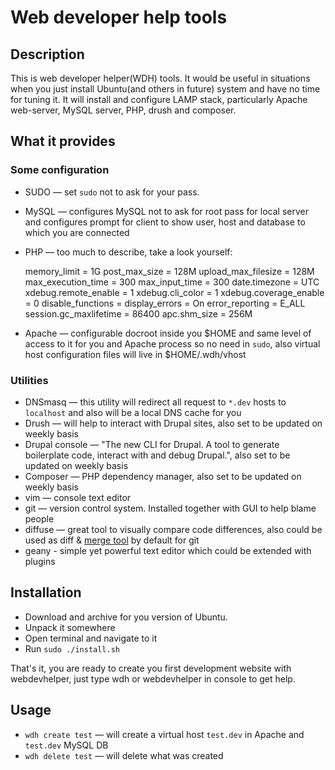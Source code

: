 # Web developer help tools

## Description


This is web developer helper(WDH) tools. It would be useful in situations when
you just install Ubuntu(and others in future) system and have no time for
tuning it.
It will install and configure LAMP stack, particularly Apache web-server, MySQL
server, PHP, drush and composer.

## What it provides


### Some configuration

* SUDO — set `sudo` not to ask for your pass.
* MySQL — configures MySQL not to ask for root pass for local server and configures prompt for client to show user, host
  and database to which you are connected
* PHP — too much to describe, take a look yourself:


    memory_limit = 1G
    post_max_size = 128M
    upload_max_filesize = 128M
    max_execution_time = 300
    max_input_time = 300
    date.timezone = UTC
    xdebug.remote_enable = 1
    xdebug.cli_color = 1
    xdebug.coverage_enable = 0
    disable_functions =
    display_errors = On
    error_reporting = E_ALL
    session.gc_maxlifetime = 86400
    apc.shm_size = 256M

* Apache — configurable docroot inside you $HOME and same level of access to it for you and Apache process so no need in
  `sudo`, also virtual host configuration files will live in $HOME/.wdh/vhost

### Utilities

* DNSmasq — this utility will redirect all request to `*.dev` hosts to `localhost` and also will be a local DNS cache
  for you
* Drush — will help to interact with Drupal sites, also set to be updated on weekly basis
* Drupal console — "The new CLI for Drupal. A tool to generate boilerplate code, interact with and debug Drupal.", also
  set to be updated on weekly basis
* Composer — PHP dependency manager, also set to be updated on weekly basis
* vim — console text editor
* git — version control system. Installed together with GUI to help blame people
* diffuse — great tool to visually compare code differences, also could be used as diff &
  [merge tool](https://git-scm.com/docs/git-mergetool) by default for git
* geany - simple yet powerful text editor which could be extended with plugins


## Installation

* Download and archive for you version of Ubuntu.
* Unpack it somewhere
* Open terminal and navigate to it
* Run `sudo ./install.sh`

That's it, you are ready to create you first development website with
webdevhelper, just type wdh or webdevhelper in console to get help.

## Usage

* `wdh create test` — will create a virtual host `test.dev` in Apache and `test.dev` MySQL DB
* `wdh delete test` — will delete what was created
